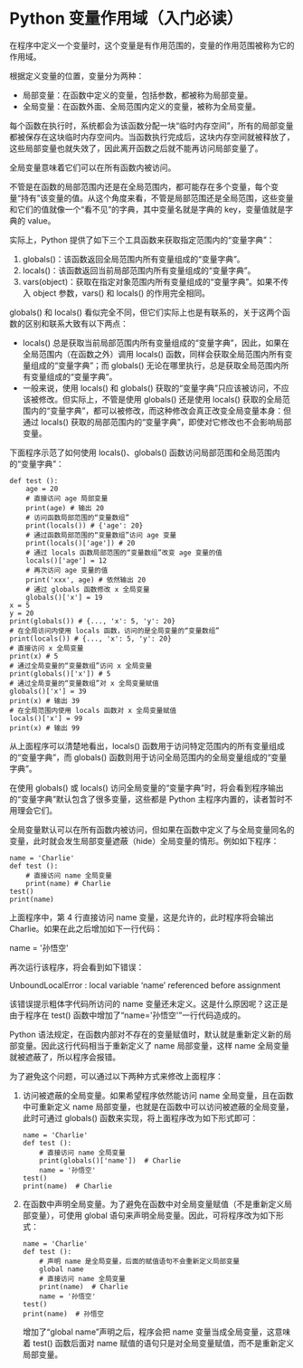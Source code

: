 # Python 变量作用域（入门必读）

在程序中定义一个变量时，这个变量是有作用范围的，变量的作用范围被称为它的作用域。

根据定义变量的位置，变量分为两种：

*   局部变量：在函数中定义的变量，包括参数，都被称为局部变量。
*   全局变量：在函数外面、全局范围内定义的变量，被称为全局变量。

每个函数在执行时，系统都会为该函数分配一块“临时内存空间”，所有的局部变量都被保存在这块临时内存空间内。当函数执行完成后，这块内存空间就被释放了，这些局部变量也就失效了，因此离开函数之后就不能再访问局部变量了。

全局变量意味着它们可以在所有函数内被访问。

不管是在函数的局部范围内还是在全局范围内，都可能存在多个变量，每个变量“持有”该变量的值。从这个角度来看，不管是局部范围还是全局范围，这些变量和它们的值就像一个“看不见”的字典，其中变量名就是字典的 key，变量值就是字典的 value。

实际上，Python 提供了如下三个工具函数来获取指定范围内的“变量字典”：

1.  globals()：该函数返回全局范围内所有变量组成的“变量字典”。
2.  locals()：该函数返回当前局部范围内所有变量组成的“变量字典”。
3.  vars(object)：获取在指定对象范围内所有变量组成的“变量字典”。如果不传入 object 参数，vars() 和 locals() 的作用完全相同。

globals() 和 locals() 看似完全不同，但它们实际上也是有联系的，关于这两个函数的区别和联系大致有以下两点：

*   locals() 总是获取当前局部范围内所有变量组成的“变量字典”，因此，如果在全局范围内（在函数之外）调用 locals() 函数，同样会获取全局范围内所有变量组成的“变量字典”；而 globals() 无论在哪里执行，总是获取全局范围内所有变量组成的“变量字典”。
*   一般来说，使用 locals() 和 globals() 获取的“变量字典”只应该被访问，不应该被修改。但实际上，不管是使用 globals() 还是使用 locals() 获取的全局范围内的“变量字典”，都可以被修改，而这种修改会真正改变全局变量本身：但通过 locals() 获取的局部范围内的“变量字典”，即使对它修改也不会影响局部变量。

下面程序示范了如何使用 locals()、globals() 函数访问局部范围和全局范围内的“变量字典”：

```
def test ():
    age = 20
    # 直接访问 age 局部变量
    print(age) # 输出 20
    # 访问函数局部范围的“变量数组”
    print(locals()) # {'age': 20}
    # 通过函数局部范围的“变量数组”访问 age 变量
    print(locals()['age']) # 20
    # 通过 locals 函数局部范围的“变量数组”改变 age 变量的值
    locals()['age'] = 12
    # 再次访问 age 变量的值
    print('xxx', age) # 依然输出 20
    # 通过 globals 函数修改 x 全局变量
    globals()['x'] = 19
x = 5
y = 20
print(globals()) # {..., 'x': 5, 'y': 20}
# 在全局访问内使用 locals 函数，访问的是全局变量的“变量数组”
print(locals()) # {..., 'x': 5, 'y': 20}
# 直接访问 x 全局变量
print(x) # 5
# 通过全局变量的“变量数组”访问 x 全局变量
print(globals()['x']) # 5
# 通过全局变量的“变量数组”对 x 全局变量赋值
globals()['x'] = 39
print(x) # 输出 39
# 在全局范围内使用 locals 函数对 x 全局变量赋值
locals()['x'] = 99
print(x) # 输出 99
```

从上面程序可以清楚地看出，locals() 函数用于访问特定范围内的所有变量组成的“变量字典”，而 globals() 函数则用于访问全局范围内的全局变量组成的“变量字典”。

在使用 globals() 或 locals() 访问全局变量的“变量字典”时，将会看到程序输出的“变量字典”默认包含了很多变量，这些都是 Python 主程序内置的，读者暂时不用理会它们。

全局变量默认可以在所有函数内被访问，但如果在函数中定义了与全局变量同名的变量，此时就会发生局部变量遮蔽（hide）全局变量的情形。例如如下程序：

```
name = 'Charlie'
def test ():
    # 直接访问 name 全局变量
    print(name) # Charlie
test()
print(name)
```

上面程序中，第 4 行直接访问 name 变量，这是允许的，此时程序将会输出 Charlie。如果在此之后增加如下一行代码：

name = '孙悟空'

再次运行该程序，将会看到如下错误：

UnboundLocalError : local variable ‘name’ referenced before assignment

该错误提示粗体字代码所访问的 name 变量还未定义。这是什么原因呢？这正是由于程序在 test() 函数中增加了“name='孙悟空'”一行代码造成的。

Python 语法规定，在函数内部对不存在的变量赋值时，默认就是重新定义新的局部变量。因此这行代码相当于重新定义了 name 局部变量，这样 name 全局变量就被遮蔽了，所以程序会报错。

为了避免这个问题，可以通过以下两种方式来修改上面程序：

1.  访问被遮蔽的全局变量。如果希望程序依然能访问 name 全局变量，且在函数中可重新定义 name 局部变量，也就是在函数中可以访问被遮蔽的全局变量，此时可通过 globals() 函数来实现，将上面程序改为如下形式即可：

    ```
    name = 'Charlie'
    def test ():
        # 直接访问 name 全局变量
        print(globals()['name'])  # Charlie
        name = '孙悟空'
    test()
    print(name)  # Charlie
    ```

2.  在函数中声明全局变量。为了避免在函数中对全局变量赋值（不是重新定义局部变量），可使用 global 语句来声明全局变量。因此，可将程序改为如下形式：

    ```
    name = 'Charlie'
    def test ():
        # 声明 name 是全局变量，后面的赋值语句不会重新定义局部变量
        global name
        # 直接访问 name 全局变量
        print(name)  # Charlie
        name = '孙悟空'
    test()
    print(name)  # 孙悟空
    ```

    增加了“global name”声明之后，程序会把 name 变量当成全局变量，这意味着 test() 函数后面对 name 赋值的语句只是对全局变量赋值，而不是重新定义局部变量。